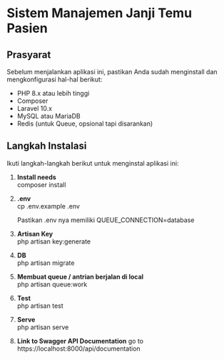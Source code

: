 # Sistem Manajemen Janji Temu Pasien

## Prasyarat

Sebelum menjalankan aplikasi ini, pastikan Anda sudah menginstall dan mengkonfigurasi hal-hal berikut:

- PHP 8.x atau lebih tinggi
- Composer
- Laravel 10.x
- MySQL atau MariaDB
- Redis (untuk Queue, opsional tapi disarankan)

## Langkah Instalasi

Ikuti langkah-langkah berikut untuk menginstal aplikasi ini:

1. **Install needs**  
   composer install
2. **.env**  
   cp .env.example .env

   Pastikan .env nya memiliki 
   QUEUE_CONNECTION=database

3. **Artisan Key**  
   php artisan key:generate

4. **DB**  
   php artisan migrate

5. **Membuat queue / antrian berjalan di local**  
   php artisan queue:work

6. **Test**  
   php artisan test

7. **Serve**  
   php artisan serve

8. **Link to Swagger API Documentation**
   go to https://localhost:8000/api/documentation

